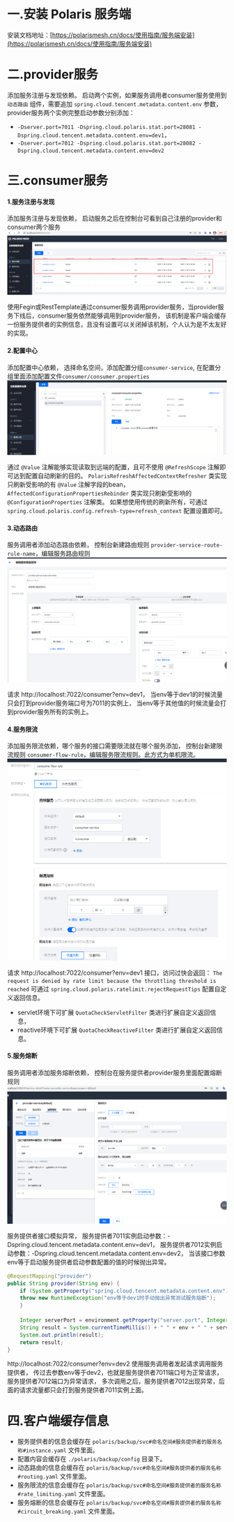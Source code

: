 # 一.安装 Polaris 服务端

安装文档地址：[https://polarismesh.cn/docs/使用指南/服务端安装](https://polarismesh.cn/docs/使用指南/服务端安装)

# 二.provider服务

添加服务注册与发现依赖。
启动两个实例，如果服务调用者consumer服务使用到 `动态路由` 组件，需要追加 `spring.cloud.tencent.metadata.content.env` 参数，
provider服务两个实例完整启动参数分别添加：
- `-Dserver.port=7011 -Dspring.cloud.polaris.stat.port=28081 -Dspring.cloud.tencent.metadata.content.env=dev1`，
- `-Dserver.port=7012 -Dspring.cloud.polaris.stat.port=28082 -Dspring.cloud.tencent.metadata.content.env=dev2`

# 三.consumer服务

#### 1.服务注册与发现
添加服务注册与发现依赖，
启动服务之后在控制台可看到自己注册的provider和consumer两个服务
![img_3.png](img_3.png)

使用Fegin或RestTemplate通过consumer服务调用provider服务，当provider服务下线后，consumer服务依然能够调用到provider服务，
该机制是客户端会缓存一份服务提供者的实例信息，且没有设置可以关闭掉该机制，个人认为是不太友好的实现。

#### 2.配置中心
添加配置中心依赖，
选择命名空间，添加配置分组`consumer-service`, 在配置分组里面添加配置文件`consumer/consumer.properties`
![.png](img_1.png)

通过 `@Value` 注解能够实现读取到远端的配置，且可不使用 `@RefreshScope` 注解即可达到配置自动刷新的目的。
`PolarisRefreshAffectedContextRefresher` 类实现只刷新受影响的有 `@Value` 注解字段的bean，
`AffectedConfigurationPropertiesRebinder` 类实现只刷新受影响的 `@ConfigurationProperties` 注解类。
如果想使用传统的刷新所有，可通过 `spring.cloud.polaris.config.refresh-type=refresh_context` 配置设置即可。

#### 3.动态路由
服务调用者添加动态路由依赖，
控制台新建路由规则 `provider-service-route-rule-name`，编辑服务路由规则
![img_4.png](img_4.png)

请求 http://localhost:7022/consumer?env=dev1，
当env等于dev1的时候流量只会打到provider服务端口号为7011的实例上， 当env等于其他值的时候流量会打到provider服务所有的实例上。

#### 4.服务限流
添加服务限流依赖，哪个服务的接口需要限流就在哪个服务添加，
控制台新建限流规则 `consumer-flow-rule`，编辑服务限流规则。此方式为单机限流。
![img_2.png](img_2.png)

请求 http://localhost:7022/consumer?env=dev1 接口，访问过快会返回：
`The request is denied by rate limit because the throttling threshold is reached`
可通过 `spring.cloud.polaris.ratelimit.rejectRequestTips` 配置自定义返回信息。

- servlet环境下可扩展 `QuotaCheckServletFilter` 类进行扩展自定义返回信息，
- reactive环境下可扩展 `QuotaCheckReactiveFilter` 类进行扩展自定义返回信息。

#### 5.服务熔断
服务调用者添加服务熔断依赖，
控制台在服务提供者provider服务里面配置熔断规则
![img.png](img.png)

服务提供者接口模拟异常，
服务提供者7011实例启动参数：-Dspring.cloud.tencent.metadata.content.env=dev1，
服务提供者7012实例启动参数：-Dspring.cloud.tencent.metadata.content.env=dev2，
当该接口参数env等于启动服务提供者启动参数配置的值的时候抛出异常。
```java
@RequestMapping("provider")
public String provider(String env) {
    if (System.getProperty("spring.cloud.tencent.metadata.content.env").equals(env)) {
    throw new RuntimeException("env等于dev1时手动抛出异常测试服务熔断");
    }
    
    Integer serverPort = environment.getProperty("server.port", Integer.class);
    String result = System.currentTimeMillis() + " " + env + " " + serverPort;
    System.out.println(result);
    return result;
}
```

http://localhost:7022/consumer?env=dev2
使用服务调用者发起请求调用服务提供者， 传过去参数env等于dev2，也就是服务提供者7011端口号为正常请求，
服务提供者7012端口为异常请求， 多次调用之后，服务提供者7012出现异常，后面的请求流量都只会打到服务提供者7011实例上面。

# 四.客户端缓存信息

- 服务提供者的信息会缓存在 `polaris/backup/svc#命名空间#服务提供者的服务名称#instance.yaml` 文件里面。
- 配置内容会缓存在 `./polaris/backup/config` 目录下。
- 动态路由的信息会缓存在 `polaris/backup/svc#命名空间#服务提供者的服务名称#routing.yaml` 文件里面。
- 服务限流的信息会缓存在 `polaris/backup/svc#命名空间#服务提供者的服务名称#rate_limiting.yaml` 文件里面。
- 服务熔断的信息会缓存在 `polaris/backup/svc#命名空间#服务提供者的服务名称#circuit_breaking.yaml` 文件里面。